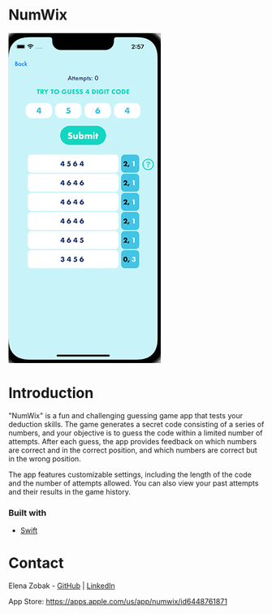 # NumWix

![Logo](./masterMind/Assets.xcassets/Screenshot-2.imageset/Screenshot-2.png)



# Introduction

"NumWix" is a fun and challenging guessing game app that tests your deduction skills. The game generates a secret code consisting of a series of numbers, and your objective is to guess the code within a limited number of attempts. After each guess, the app provides feedback on which numbers are correct and in the correct position, and which numbers are correct but in the wrong position.

The app features customizable settings, including the length of the code and the number of attempts allowed. You can also view your past attempts and their results in the game history.

### Built with

- [Swift](https://www.swift.org/)


# Contact

Elena Zobak - [GitHub](https://github.com/elenazobak) | [LinkedIn](https://www.linkedin.com/in/elenazobak/)

App Store: https://apps.apple.com/us/app/numwix/id6448761871



